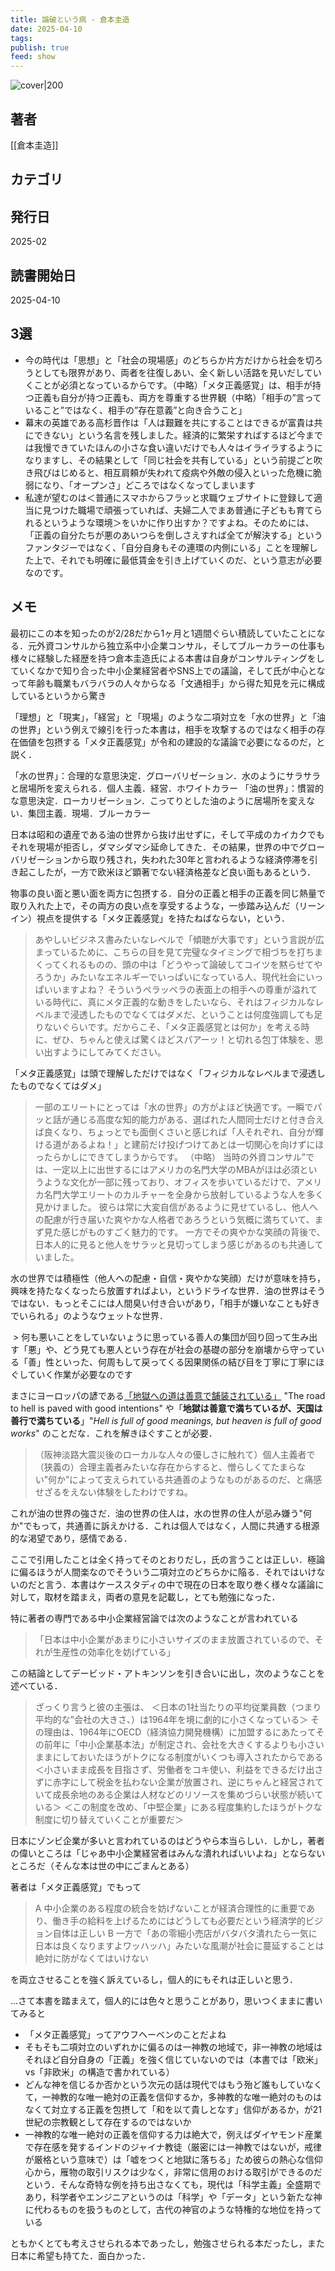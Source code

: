 ```yaml
---
title: 論破という病 - 倉本圭造
date: 2025-04-10
tags: 
publish: true
feed: show
---
```

![cover|200](http://books.google.com/books/content?id=MLEI0QEACAAJ&printsec=frontcover&img=1&zoom=1&source=gbs_api)
## 著者
[[倉本圭造]]
## カテゴリ

## 発行日
2025-02
## 読書開始日
2025-04-10

## 3選
 - 今の時代は「思想」と「社会の現場感」のどちらか片方だけから社会を切ろうとしても限界があり、両者を往復しあい、全く新しい活路を見いだしていくことが必須となっているからです。（中略）「メタ正義感覚」は、相手が持つ正義も自分が持つ正義も、両方を尊重する世界観（中略）「相手の”言っていること”ではなく、相手の”存在意義”と向き合うこと」
 - 幕末の英雄である高杉晋作は「人は艱難を共にすることはできるが富貴は共にできない」という名言を残しました。経済的に繁栄すればするほど今までは我慢できていたほんの小さな食い違いだけでも人々はイライラするようになりますし、その結果として「同じ社会を共有している」という前提ごと吹き飛びはじめると、相互肩頼が失われて疫病や外敵の侵入といった危機に脆弱になり、「オープンさ」どころではなくなってしまいます
 - 私達が望むのは＜普通にスマホからフラッと求職ウェブサイトに登録して適当に見つけた職場で頑張っていれば、夫婦二人でまあ普通に子どもも育てられるというような環境＞をいかに作り出すか？ですよね。そのためには、「正義の自分たちが悪のあいつらを倒しさえすれば全てが解決する」というファンタジーではなく、「自分自身もその連環の内側にいる」ことを理解した上で、それでも明確に最低賃金を引き上げていくのだ、という意志が必要なのです。
## メモ
最初にこの本を知ったのが2/28だから1ヶ月と1週間ぐらい積読していたことになる．元外資コンサルから独立系中小企業コンサル，そしてブルーカラーの仕事も様々に経験した経歴を持つ倉本圭造氏による本書は自身がコンサルティングをしていくなかで知り合った中小企業経営者やSNS上での議論，そして氏が中心となって年齢も職業もバラバラの人々からなる「文通相手」から得た知見を元に構成しているというから驚き

「理想」と「現実」，「経営」と「現場」のような二項対立を「水の世界」と「油の世界」という例えで線引を行った本書は，相手を攻撃するのではなく相手の存在価値を包摂する「メタ正義感覚」が令和の建設的な議論で必要になるのだ，と説く．

「水の世界」：合理的な意思決定．グローバリゼーション．水のようにサラサラと居場所を変えられる．個人主義．経営．ホワイトカラー
「油の世界」：慣習的な意思決定．ローカリゼーション．こってりとした油のように居場所を変えない．集団主義．現場．ブルーカラー

日本は昭和の遺産である油の世界から抜け出せずに，そして平成のカイカクでもそれを現場が拒否し，ダマシダマシ延命してきた．その結果，世界の中でグローバリゼーションから取り残され，失われた30年と言われるような経済停滞を引き起こしたが，一方で欧米ほど顕著でない経済格差など良い面もあるという．

物事の良い面と悪い面を両方に包摂する．自分の正義と相手の正義を同じ熱量で取り入れた上で，その両方の良い点を享受するような，一歩踏み込んだ（リーンイン）視点を提供する「メタ正義感覚」を持たねばならない，という．

> あやしいビジネス書みたいなレベルで「傾聴が大事です」という言説が広まっているために、こちらの目を見て完璧なタイミングで相づちを打ちまくってくれるものの、頭の中は「どうやって論破してコイツを黙らせてやろうか」みたいなエネルギーでいっぱいになっている人、現代社会にいっぱいいますよね？
> そういうペラッペラの表面上の相手への尊重が溢れている時代に、真にメタ正義的な動きをしたいなら、それはフィジカルなレベルまで浸透したものでなくてはダメだ、ということは何度強調しても足りないぐらいです。だからこそ、「メタ正義感覚とは何か」を考える時に、ぜひ、ちゃんと使えば驚くほどスパアーッ！と切れる包丁体験を、思い出すようにしてみてください。

「メタ正義感覚」は頭で理解しただけではなく「フィジカルなレベルまで浸透したものでなくてはダメ」

> 一部のエリートにとっては「水の世界」の方がよほど快適です。一瞬でパッと話が通じる高度な知的能力がある、選ばれた人間同士だけと付き合えば良くなり、ちょっとでも面倒くさいと感じれば「人それぞれ、自分が輝ける道があるよね！」と建前だけ投げつけてあとは一切関心を向けずにほったらかしにできてしまうからです。
> （中略）
> 当時の外資コンサル”では、一定以上に出世するにはアメリカの名門大学のMBAがほは必須というような文化が一部に残っており、オフィスを歩いているだけで、アメリカ名門大学エリートのカルチャーを全身から放射しているような人を多く見かけました。
> 彼らは常に大変自信があるように見せているし、他人への配慮が行き届いた爽やかな人格者であろうという気概に満ちていて、まず見た感じがものすごく魅力的です。
> 一方でその爽やかな笑顔の背後で、日本人的に見ると他人をサラッと見切ってしまう感じがあるのも共通していました。

水の世界では積極性（他人への配慮・自信・爽やかな笑顔）だけが意味を持ち，興味を持たなくなったら放置すればよい，というドライな世界．油の世界はそうではない．もっとそこには人間臭い付き合いがあり，「相手が嫌いなことも好きでいられる」のようなウェットな世界．

 > 何も悪いことをしていないょうに思っている善人の集団が回り回って生み出す「悪」や、どう見ても悪人という存在が社会の基礎の部分を崩壊から守っている「善」性といった、何周もして戻ってくる因果関係の結び目を丁寧に丁寧にほぐしていく作業が必要なのです

まさにヨーロッパの諺である[「地獄への道は善意で舗装されている」](https://ja.wikipedia.org/wiki/%E5%9C%B0%E7%8D%84%E3%81%B8%E3%81%AE%E9%81%93%E3%81%AF%E5%96%84%E6%84%8F%E3%81%A7%E8%88%97%E8%A3%85%E3%81%95%E3%82%8C%E3%81%A6%E3%81%84%E3%82%8B) "The road to hell is paved with good intentions" や「**地獄は善意で満ちているが、天国は善行で満ちている**」"_Hell is full of good meanings, but heaven is full of good works_" のことだな．これを解きほぐすことが必要．

> （阪神淡路大震災後のローカルな人々の優しさに触れて）個人主義者で（狭義の）合理主義者みたいな存在からすると、憎らしくてたまらない”何か”によって支えられている共通善のようなものがあるのだ、と痛感せざるをえない体験をしたわけですね。

これが油の世界の強さだ．油の世界の住人は，水の世界の住人が忌み嫌う"何か"でもって，共通善に訴えかける．これは個人ではなく，人間に共通する根源的な渇望であり，感情である．

ここで引用したことは全く持ってそのとおりだし，氏の言うことは正しい．極論に偏るほうが人間楽なのでそういう二項対立のどちらかに陥る．それではいけないのだと言う．本書はケーススタディの中で現在の日本を取り巻く様々な議論に対して，取材を踏まえ，両者の意見を記載し，とても勉強になった．

特に著者の専門である中小企業経営論では次のようなことが言われている

> 「日本は中小企業があまりに小さいサイズのまま放置されているので、それが生産性の効率化を妨げている」

この結論としてデービッド・アトキンソンを引き合いに出し，次のようなことを述べている．

> ざっくり言うと彼の主張は、
>＜日本の1社当たりの平均従業員数（つまり平均的な”会社の大きさ、）は1964年を境に劇的に小さくなっている＞
>その理由は、1964年にOECD（経済協力開発機構）に加盟するにあたってその前年に「中小企業基本法」が制定され、会社を大きくするよりも小さいままにしておいたほうがトクになる制度がいくつも導入されたからである
>＜小さいまま成長を目指さず、労働者をコキ使い、利益をできるだけ出さずに赤字にして税金を払わない企業が放置され、逆にちゃんと経営されていて成長余地のある企業は人材などのリソースを集めづらい状態が続いている＞
>＜この制度を改め、「中堅企業」にある程度集約したほうがトクな制度に切り替えていくことが重要だ＞

日本にゾンビ企業が多いと言われているのはどうやら本当らしい．しかし，著者の偉いところは「じゃあ中小企業経営者はみんな潰れればいいよね」とならないところだ（そんな本は世の中にごまんとある）

著者は「メタ正義感覚」でもって

>A 中小企業のある程度の統合を妨げないことが経済合理性的に重要であり、働き手の給料を上げるためにはどうしても必要だという経済学的ビジョン自体は正しい
>B 一方で「あの零細小売店がバタバタ潰れたら一気に日本は良くなりますよワッハッハ」みたいな風潮が社会に蔓延することは絶対に防がなくてはいけない

を両立させることを強く訴えているし，個人的にもそれは正しいと思う．


...さて本書を踏まえて，個人的には色々と思うことがあり，思いつくままに書いてみると
- 「メタ正義感覚」ってアウフヘーベンのことだよね
- そもそも二項対立のいずれかに偏るのは一神教の地域で，非一神教の地域はそれほど自分自身の「正義」を強く信じていないのでは（本書では「欧米」vs「非欧米」の構造で書かれている）
- どんな神を信じるか否かという次元の話は現代ではもう殆ど誰もしていなくて，一神教的な唯一絶対の正義を信仰するか，多神教的な唯一絶対のものはなくて対立する正義を包摂して「和を以て貴しとなす」信仰があるか，が21世紀の宗教観として存在するのではないか
- 一神教的な唯一絶対の正義を信仰する力は絶大で，例えばダイヤモンド産業で存在感を発するインドのジャイナ教徒（厳密には一神教ではないが，戒律が厳格という意味で）は「嘘をつくと地獄に落ちる」ため彼らの熱心な信仰心から，雁物の取引リスクは少なく，非常に信用のおける取引ができるのだという．そんな奇特な例を持ち出さなくても，現代は「科学主義」全盛期であり，科学者やエンジニアというのは「科学」や「データ」という新たな神に代わるものを扱うものとして，古代の神官のような特権的な地位を持っている

ともかくとても考えさせられる本であったし，勉強させられる本だったし，また日本に希望も持てた．面白かった．
